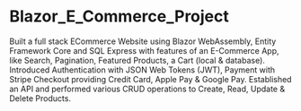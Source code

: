 # Blazor_E_Commerce_Project

Built a full stack ECommerce Website using 
Blazor WebAssembly, Entity Framework Core and SQL Express with features of an E-Commerce App, like Search, Pagination, Featured 
Products, a Cart (local & database). Introduced Authentication with JSON Web Tokens (JWT), Payment with Stripe Checkout providing 
Credit Card, Apple Pay & Google Pay. Established an API and performed various CRUD operations to Create, Read, Update & Delete 
Products. 
